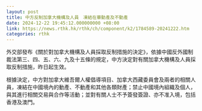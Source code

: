 ```yaml
---
layout: post
title: 中方反制加拿大機構及人員　凍結在華動產及不動產
date: 2024-12-22 19:45:12.000000000 +08:00
link: https://news.rthk.hk/rthk/ch/component/k2/1784589-20241222.htm
categories: rthk
---
```


外交部發布《關於對加拿大機構及人員採取反制措施的決定》，依據中國反外國制裁法第三、四、五、六、九及十五條的規定，中方決定對有關加拿大機構及人員採取反制措施，昨日起生效。

根據決定，中方對加拿大維吾爾人權倡導項目、加拿大西藏委員會及兩者的相關人員，凍結在中國境內的動產、不動產和其他各類財產；禁止中國境內組織及個人，與其進行相關交易與合作等活動；並對有關人士不予簽發簽證、亦不准入境，包括香港及澳門。
